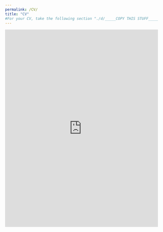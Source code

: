 ```yaml
---
permalink: /CV/
title: "CV"
#For your CV, take the following section "./d/_____COPY THIS STUFF_____/" and replace that section in the URL below.
---
```


<div style="left: 0; width: 100%; height: 0; position: relative; padding-bottom: 129.4118%;"><iframe src="https://www.dropbox.com/scl/fi/339zvqnagti81recce1b1/cv_250924.pdf?rlkey=j1eycdwvlrohkk3zc2flwd6u5&st=jwea0tzq&dl=1" style="top: 0; left: 0; width: 100%; height: 100%; position: absolute; border: 0;" allowfullscreen></iframe></div>
